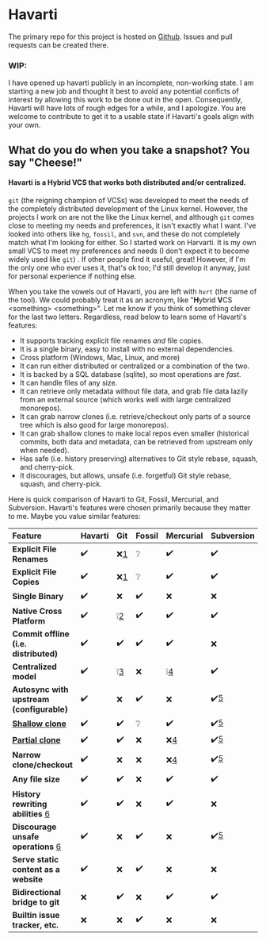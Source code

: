 # Havarti

The primary repo for this project is hosted on
[Github](https://github.com/hvrt-vcs/hvrt). Issues and pull requests can be
created there.

### WIP:
I have opened up havarti publicly in an incomplete, non-working state. 
I am starting a new job and thought it best to avoid any potential conficts
of interest by allowing this work to be done out in the open. Consequently,
Havarti will have lots of rough edges for a while, and I apologize. You are
welcome to contribute to get it to a usable state if Havarti's goals align
with your own.

## What do you do when you take a snapshot? You say "Cheese!"

#### Havarti is a Hybrid VCS that works both distributed and/or centralized.

`git` (the reigning champion of VCSs) was developed to meet the needs of the
completely distributed development of the Linux kernel. However, the projects I
work on are not the like the Linux kernel, and although `git` comes close to
meeting my needs and preferences, it isn't exactly what I want. I've looked into
others like `hg`, `fossil`, and `svn`, and these do not completely match what
I'm looking for either. So I started work on Harvarti. It is my own small VCS to
meet my preferences and needs (I don't expect it to become widely used like
`git`) . If other people find it useful, great! However, if I'm the only one who
ever uses it, that's ok too; I'd still develop it anyway, just for personal
experience if nothing else.

When you take the vowels out of Havarti, you are left with `hvrt` (the name of
the tool). We could probably treat it as an acronym, like "**H**ybrid **V**CS
\<something\> \<something\>". Let me know if you think of something clever for
the last two letters. Regardless, read below to learn some of Havarti's
features:

* It supports tracking explicit file renames _and_ file copies.
* It is a single binary, easy to install with no external dependencies.
* Cross platform (Windows, Mac, Linux, and more)
* It can run either distributed or centralized or a combination of the two.
* It is backed by a SQL database (sqlite), so most operations are _fast_.
* It can handle files of any size.
* It can retrieve only metadata without file data, and grab file data lazily
  from an external source (which works well with large centralized monorepos).
* It can grab narrow clones (i.e. retrieve/checkout only parts of a source tree
  which is also good for large monorepos).
* It can grab shallow clones to make local repos even smaller (historical
  commits, both data and metadata, can be retrieved from upstream only when
  needed).
* Has safe (i.e. history preserving) alternatives to Git style rebase, squash,
  and cherry-pick.
* It discourages, but allows, unsafe (i.e. forgetful) Git style rebase, squash,
  and cherry-pick.

Here is quick comparison of Havarti to Git, Fossil, Mercurial, and Subversion.
Havarti's features were chosen primarily because they matter to me. Maybe you
value similar features:

| Feature                                   | Havarti | Git    | Fossil | Mercurial | Subversion |
|:------------------------------------------|:--------|:-------|:-------|:----------|:-----------|
| **Explicit File Renames**                 | ✔️       | ❌[1][] | ❔      | ✔️         | ✔️          |
| **Explicit File Copies**                  | ✔️       | ❌[1][] | ❔      | ✔️         | ✔️          |
| **Single Binary**                         | ✔️       | ❌      | ✔️      | ❌         | ❌          |
| **Native Cross Platform**                 | ✔️       | ❕[2][] | ✔️      | ✔️         | ✔️          |
| **Commit offline (i.e. distributed)**     | ✔️       | ✔️      | ✔️      | ✔️         | ❌          |
| **Centralized model**                     | ✔️       | ❕[3][] | ❌      | ❕[4][]    | ✔️          |
| **Autosync with upstream (configurable)** | ✔️       | ❌      | ✔️      | ❌         | ✔️[5][]     |
| [**Shallow clone**][9]                    | ✔️       | ✔️      | ❔      | ✔️         | ✔️[5][]     |
| [**Partial clone**][9]                    | ✔️       | ✔️      | ❌      | ❌[4][]    | ✔️[5][]     |
| **Narrow clone/checkout**                 | ✔️       | ❌      | ❌      | ❌[4][]    | ✔️[5][]     |
| **Any file size**                         | ✔️       | ✔️      | ❌      | ✔️         | ✔️          |
| **History rewriting abilities** [6][]     | ✔️       | ✔️      | ❌      | ✔️         | ❌          |
| **Discourage unsafe operations** [6][]    | ✔️       | ❌      | ✔️      | ❌         | ✔️[5][]     |
| **Serve static content as a website**     | ✔️       | ❌      | ✔️      | ❌         | ❌          |
| **Bidirectional bridge to git**           | ❌       | ✔️      | ❌      | ✔️         | ✔️          |
| **Builtin issue tracker, etc.**           | ❌       | ❌      | ✔️      | ❌         | ❌          |

[1]: # "Lazily calculated heuristically from tree snapshots. Can be wrong depending on CLI flags passed to `git blame` and/or amount of file changes between commits."
[2]: # "Windows support via a Posix compatibility layer."
[3]: # "Via shallow clones, partial clones, and extensions."
[4]: # "Via extensions."
[5]: # "All centralized VCSs have this behavior by design."
[6]: # "Havarti doesn't arbitrarily handicap users. But it doesn't encourage them to do unsafe things either."

[9]: https://github.blog/2020-12-21-get-up-to-speed-with-partial-clone-and-shallow-clone/
